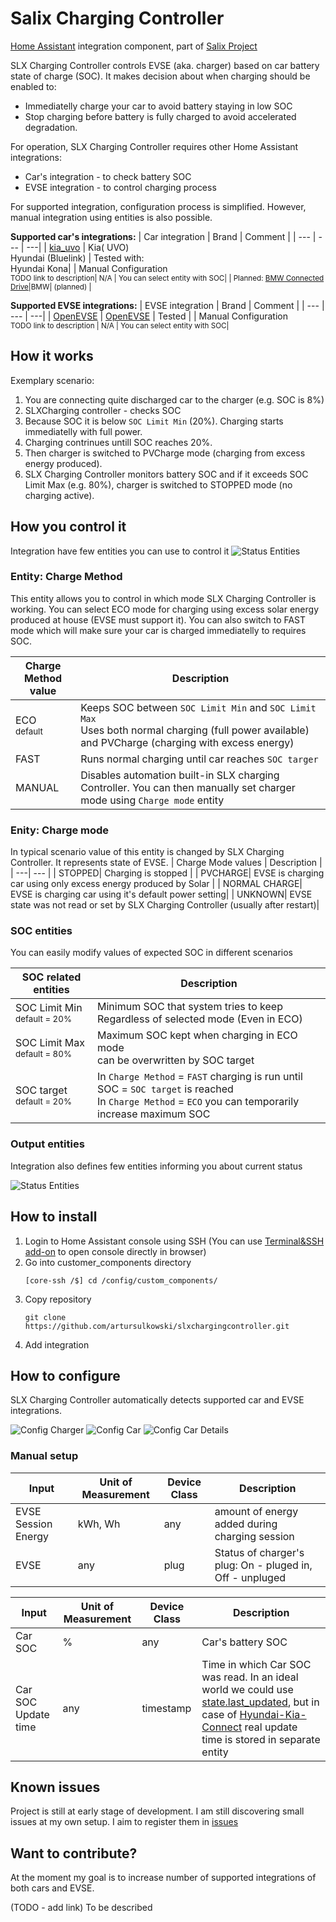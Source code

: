# Salix Charging Controller
[Home Assistant](https://www.home-assistant.io/) integration component, part of [Salix Project](https://github.com/artursulkowski/salix)

SLX Charging Controller controls EVSE (aka. charger) based on car battery state of charge (SOC). It makes decision about when charging should be enabled to:
* Immediatelly charge your car to avoid battery staying in low SOC
* Stop charging before battery is fully charged to avoid accelerated degradation.

For operation, SLX Charging Controller requires other Home Assistant integrations:
* Car's integration - to check battery SOC
* EVSE integration - to control charging process

For supported integration, configuration process is simplified. However, manual integration using entities is also possible.

**Supported car's integrations:**
| Car integration | Brand | Comment  |
| --- | --- | ---|
| [kia_uvo](https://github.com/Hyundai-Kia-Connect/kia_uvo) | Kia( UVO) <br> Hyundai (Bluelink) | Tested with: <br> Hyundai Kona|
| Manual Configuration <br> <sub> TODO link to description| N/A | You can select entity with SOC|
| Planned:  [BMW Connected Drive](https://www.home-assistant.io/integrations/bmw_connected_drive/)|BMW| (planned) |

**Supported EVSE integrations:**
| EVSE integration | Brand | Comment  |
| --- | --- | ---|
| [OpenEVSE](https://github.com/firstof9/openevseo) | [OpenEVSE](https://www.openevse.com/) | Tested |
| Manual Configuration <br> <sub> TODO link to description | N/A | You can select entity with SOC|

## How it works
Exemplary scenario:
1. You are connecting quite discharged car to the charger (e.g. SOC is 8%)
1. SLXCharging controller - checks SOC
1. Because SOC it is below `SOC Limit Min` (20%).
Charging starts immediatelly with full power.
1. Charging contrinues untill SOC reaches 20%.
1. Then charger is switched to PVCharge mode (charging from excess energy produced).
1. SLX Charging Controller monitors battery SOC and if it exceeds SOC Limit Max (e.g. 80%), charger is switched to STOPPED mode (no charging active).

## How you control it
Integration have few entities you can use to control it
![Status Entities](docs/images/control_entities.png)


### Entity: Charge Method
This entity allows you to control in which mode SLX Charging Controller is working.
You can select ECO mode for charging using excess solar energy produced at house (EVSE must support it).
You can also switch to FAST mode which will make sure your car is charged immediatelly to requires SOC.

| Charge Method <br> value   | Description  |
| ---| --- |
| ECO <br> <sup> default</sup> | Keeps SOC between `SOC Limit Min` and `SOC Limit Max`<br> Uses both normal charging (full power available) and PVCharge (charging with excess energy)|
| FAST | Runs normal charging until car reaches `SOC targer` |
| MANUAL | Disables automation built-in SLX charging Controller. You can then manually set charger mode using `Charge mode` entity |

### Enity: Charge mode
In typical scenario value of this entity is changed by SLX Charging Controller. It represents state of EVSE.
| Charge Mode values | Description  |
| ---| --- |
| STOPPED| Charging is stopped |
| PVCHARGE| EVSE is charging car using only excess energy produced by Solar |
| NORMAL CHARGE| EVSE is charging car using it's default power setting|
| UNKNOWN| EVSE state was not read or set by SLX Charging Controller (usually after restart)|

### SOC entities
You can easily modify values of expected SOC in different scenarios

| SOC related entities   | Description  |
| ---| --- |
| SOC Limit Min <br> <sup> default = 20% </sup> | Minimum SOC that system tries to keep <br> Regardless of selected mode (Even in ECO)|
SOC Limit Max <br> <sup> default = 80% </sup> | Maximum SOC kept when charging in ECO mode <br> can be overwritten by SOC target |
SOC target <br> <sup> default = 20% </sup> | In `Charge Method` = `FAST` charging is run until SOC = `SOC target` is reached <br> In `Charge Method` = `ECO` you can temporarily increase maximum SOC    |


### Output entities
Integration also defines few entities informing you about current status

![Status Entities](docs/images/status_entities.png)

## How to install

1. Login to Home Assistant console using SSH (You can use [Terminal&SSH add-on](https://github.com/home-assistant/addons/tree/master/ssh) to open console directly in browser)
1. Go into customer_components directory
    ```
    [core-ssh /$] cd /config/custom_components/
    ```
1. Copy repository
    ```
    git clone https://github.com/artursulkowski/slxchargingcontroller.git
    ```
1. Add integration

## How to configure
SLX Charging Controller automatically detects supported car and EVSE integrations.

![Config Charger](docs/images/config_charger.png)
![Config Car](docs/images/config_car.png)
![Config Car Details](docs/images/config_car_details.png)

### Manual setup


| Input     | Unit of Measurement | Device Class | Description  |
| ---| --- | --- | --- |
| EVSE Session Energy | kWh, Wh | any | amount of energy added during charging session |
| EVSE | any | plug | Status of charger's plug: On - pluged in, Off - unpluged |


| Input     | Unit of Measurement | Device Class | Description  |
| ---| --- | --- | --- |
| Car SOC | % | any | Car's battery SOC |
| Car SOC Update time | any | timestamp | Time in which Car SOC was read. In an ideal world we could use [state.last_updated](https://www.home-assistant.io/docs/configuration/state_object/), but in case of [Hyundai-Kia-Connect](https://github.com/Hyundai-Kia-Connect/kia_uvo) real update time is stored in separate entity |

## Known issues
Project is still at early stage of development. I am still discovering small issues at my own setup.
I aim to register them in [issues](https://github.com/artursulkowski/slxchargingcontroller/issues)

## Want to contribute?
At the moment my goal is to increase number of supported integrations of both cars and EVSE.


(TODO - add link)
To be described
